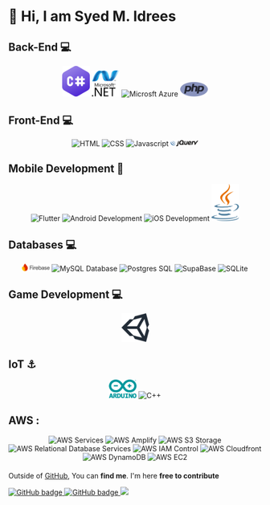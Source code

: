 # 👋 Hi, I am Syed M. Idrees

## Back-End :computer:
<div align="center">
  
  <img width="55"  title="C-Sharp" src="https://raw.githubusercontent.com/gilbarbara/logos/master/logos/c-sharp.svg" alt="C#"/>
  <img width="55"  title=".Net Development" src="https://raw.githubusercontent.com/gilbarbara/logos/master/logos/dotnet.svg" alt="Dot Net"/> 
  <img width="55"  title="Microsft Azure" src="https://raw.githubusercontent.com/gilbarbara/logos/master/logos/microsoft-azure.svg"/>
  <img width="55"  title="PHP" src="https://raw.githubusercontent.com/gilbarbara/logos/master/logos/php.svg"/> 

</div>

## Front-End :computer:
<div align="center"> 
  <img width="55"  title="HTML" src="https://raw.githubusercontent.com/gilbarbara/logos/master/logos/html-5.svg"/>
  <img width="55"  title="CSS" src="https://raw.githubusercontent.com/gilbarbara/logos/master/logos/css-3.svg"/>
  <img width="55"  title="Javascript"  src="https://raw.githubusercontent.com/gilbarbara/logos/master/logos/javascript.svg"/>
  <img width="55"  title="JQuery"  src="https://raw.githubusercontent.com/gilbarbara/logos/master/logos/jquery.svg"/>

</div>

## Mobile Development :iphone:
<div align="center"> 
  <img width="55"  title="Flutter" src="https://raw.githubusercontent.com/gilbarbara/logos/master/logos/flutter.svg"/>  
  <img width="55"  title="Android Development" src="https://raw.githubusercontent.com/gilbarbara/logos/master/logos/android-icon.svg"/>
  <img width="55"  title="iOS Development" src="https://raw.githubusercontent.com/gilbarbara/logos/master/logos/apple-app-store.svg"/>
  <img width="55"  title="Java" src="https://raw.githubusercontent.com/gilbarbara/logos/master/logos/java.svg"/>
</div>


## Databases :computer:
<div align="center">  
  <img width="55"  title="Firebase"  src="https://raw.githubusercontent.com/gilbarbara/logos/master/logos/firebase.svg"/> 
  <img width="55" title="MySQL Database"  src="https://raw.githubusercontent.com/gilbarbara/logos/master/logos/mysql-icon.svg"/>
  <img width="55" title="Postgres SQL"  src="https://raw.githubusercontent.com/gilbarbara/logos/master/logos/postgresql.svg"/>
  <img width="55" title="SupaBase" src="https://raw.githubusercontent.com/gilbarbara/logos/master/logos/supabase-icon.svg"/>
  <img width="55" title="SQLite"  src="https://raw.githubusercontent.com/gilbarbara/logos/master/logos/sqlite.svg"/>
</div>

## Game Development :computer:
<div align="center">  
  <img width="55" title="Unity 3D" src="https://raw.githubusercontent.com/gilbarbara/logos/master/logos/unity.svg"/>
</div>

## IoT :anchor:
<div align="center">  
  <img width="55" title="Arduino Uno" src="https://raw.githubusercontent.com/gilbarbara/logos/master/logos/arduino.svg"/>
  <img width="55" title="C++" src="https://raw.githubusercontent.com/gilbarbara/logos/master/logos/c-plusplus.svg"/>
</div>


## AWS :
<div align="center">
   
  <img width="55" title="AWS Services"  src="https://raw.githubusercontent.com/gilbarbara/logos/master/logos/aws.svg"/> 
  <img width="55" title="AWS Amplify" src="https://raw.githubusercontent.com/gilbarbara/logos/master/logos/aws-amplify.svg"/> 
  <img width="55" title="AWS S3 Storage" src="https://raw.githubusercontent.com/gilbarbara/logos/master/logos/aws-s3.svg"/> 
  <img width="55" title="AWS Relational Database Services" src="https://raw.githubusercontent.com/gilbarbara/logos/master/logos/aws-rds.svg"/> 
  <img width="55" title="AWS IAM Control" src="https://raw.githubusercontent.com/gilbarbara/logos/master/logos/aws-iam.svg"/> 
  <img width="55" title="AWS Cloudfront" src="https://raw.githubusercontent.com/gilbarbara/logos/master/logos/aws-cloudfront.svg"/> 
  <img width="55" title="AWS DynamoDB" src="https://raw.githubusercontent.com/gilbarbara/logos/master/logos/aws-dynamodb.svg"/> 
  <img width="55" title="AWS EC2" src="https://raw.githubusercontent.com/gilbarbara/logos/master/logos/aws-ec2.svg"/> 
  

</div>


####

Outside of [GitHub](https://github.com/xerodays/), You can **find me**. I'm here **free to contribute**

<p >
  <a href="https://github.com/xerodays?tab=followers">
    <img src="https://komarev.com/ghpvc/?username=xerodays&color=blue&label=Profile+Views" alt="GitHub badge" />
  </a>
  <a href="https://github.com/xerodays?tab=followers">
    <img src="https://img.shields.io/github/followers/xerodays?label=follow&style=social" alt="GitHub badge" />
  </a>
  
  <a href="https://www.linkedin.com/in/sayedidrees/">
     <img src="https://img.shields.io/badge/-Sayed Muhammad Idrees-blue?style=flat-square&logo=Linkedin&logoColor=white&link=https://www.linkedin.com/in/sayedidrees/" />
 </a>
</p>
